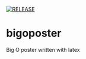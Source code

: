 [![RELEASE](https://github.com/SlashGordon/bigoposter/actions/workflows/release.yaml/badge.svg)](https://github.com/SlashGordon/bigoposter/actions/workflows/release.yaml)
# bigoposter
Big O poster written with latex
